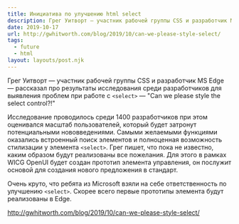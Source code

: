 ```yaml
---
title: Инициатива по улучшению html select
description: Грег Уитворт — участник рабочей группы CSS и разработчик MS Edge — рассказал про результаты исследования среди разработчиков для выявления проблем при работе с select 
date: 2019-10-17
url: http://gwhitworth.com/blog/2019/10/can-we-please-style-select/
tags:
  - future
  - html
layout: layouts/post.njk
---
```

Грег Уитворт — участник рабочей группы CSS и разработчик MS Edge — рассказал про результаты исследования среди разработчиков для выявления проблем при работе с `<select>` — "Can we please style the select control?!"

Исследование проводилось среди 1400 разработчиков при этом оценивался масштаб пользователей, который будет затронут потенциальными нововведениями. Самыми желаемыми функциями оказались встроенный поиск элементов и полноценная возможность стилизации у элемента `<select>`. Грег пишет, что пока не известно, каким образом будут реализованы все пожелания. Для этого в рамках WICG OpenUI будет создан прототип элемента управления, он послужит основой для создания нового предложения в стандарт.

Очень круто, что ребята из Microsoft взяли на себе ответственность по улучшению `<select>`. Скорее всего первые прототипы элемента будут реализованы в Edge.

http://gwhitworth.com/blog/2019/10/can-we-please-style-select/
